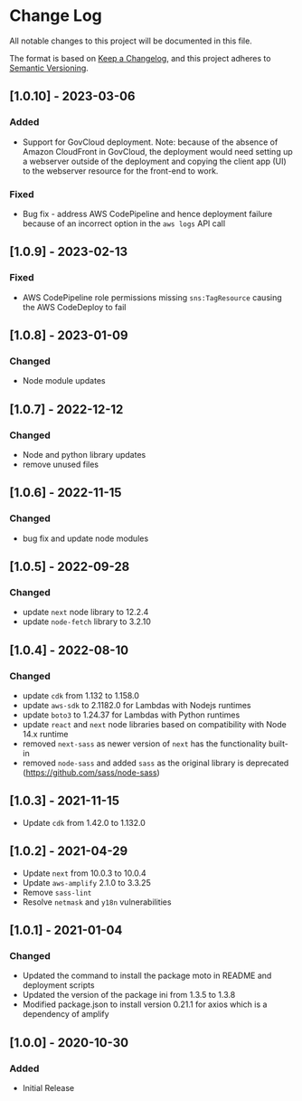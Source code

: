 # Change Log

All notable changes to this project will be documented in this file.

The format is based on [Keep a Changelog](https://keepachangelog.com/en/1.0.0/),
and this project adheres to [Semantic Versioning](https://semver.org/spec/v2.0.0.html).

## [1.0.10] - 2023-03-06

### Added
- Support for GovCloud deployment. Note: because of the absence of Amazon CloudFront in GovCloud, the deployment would need 
setting up a webserver outside of the deployment and copying the client app (UI) to the webserver resource for the front-end 
to work.

### Fixed
- Bug fix - address AWS CodePipeline and hence deployment failure because of an incorrect option in the `aws logs` API call

## [1.0.9] - 2023-02-13

### Fixed

- AWS CodePipeline role permissions missing `sns:TagResource` causing the AWS CodeDeploy to fail

## [1.0.8] - 2023-01-09

### Changed

- Node module updates

## [1.0.7] - 2022-12-12

### Changed

- Node and python library updates
- remove unused files

## [1.0.6] - 2022-11-15

### Changed

- bug fix and update node modules

## [1.0.5] - 2022-09-28

### Changed

- update `next` node library to 12.2.4
- update `node-fetch` library to 3.2.10

## [1.0.4] - 2022-08-10

### Changed

- update `cdk` from 1.132 to 1.158.0
- update `aws-sdk` to 2.1182.0 for Lambdas with Nodejs runtimes
- update `boto3` to 1.24.37 for Lambdas with Python runtimes
- update `react` and `next` node libraries based on compatibility with Node 14.x runtime
- removed `next-sass` as newer version of `next` has the functionality built-in
- removed `node-sass` and added `sass` as the original library is deprecated (https://github.com/sass/node-sass)

## [1.0.3] - 2021-11-15

- Update `cdk` from 1.42.0 to 1.132.0

## [1.0.2] - 2021-04-29

- Update `next` from 10.0.3 to 10.0.4
- Update `aws-amplify` 2.1.0 to 3.3.25
- Remove `sass-lint`
- Resolve `netmask` and `y18n` vulnerabilities

## [1.0.1] - 2021-01-04

### Changed

- Updated the command to install the package moto in README and deployment scripts
- Updated the version of the package ini from 1.3.5 to 1.3.8
- Modified package.json to install version 0.21.1 for axios which is a dependency of amplify

## [1.0.0] - 2020-10-30

### Added

- Initial Release
